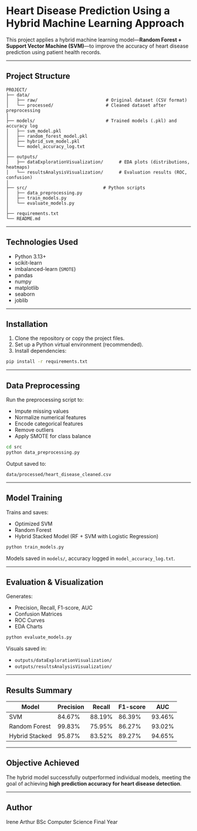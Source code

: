 # Heart Disease Prediction Using a Hybrid Machine Learning Approach

This project applies a hybrid machine learning model—**Random Forest + Support Vector Machine (SVM)**—to improve the accuracy of heart disease prediction using patient health records.

---

##  Project Structure

```
PROJECT/
├── data/
│   ├── raw/                          # Original dataset (CSV format)
│   └── processed/                    # Cleaned dataset after preprocessing
│
├── models/                           # Trained models (.pkl) and accuracy log
│   ├── svm_model.pkl
│   ├── random_forest_model.pkl
│   ├── hybrid_svm_model.pkl
│   └── model_accuracy_log.txt
│
├── outputs/
│   ├── dataExplorationVisualization/      # EDA plots (distributions, heatmaps)
│   └── resultsAnalysisVisualization/      # Evaluation results (ROC, confusion)
│
├── src/                             # Python scripts
│   ├── data_preprocessing.py
│   ├── train_models.py
│   └── evaluate_models.py
│
├── requirements.txt
└── README.md
```

---

##  Technologies Used

- Python 3.13+
- scikit-learn
- imbalanced-learn (`SMOTE`)
- pandas
- numpy
- matplotlib
- seaborn
- joblib

---

##  Installation

1. Clone the repository or copy the project files.
2. Set up a Python virtual environment (recommended).
3. Install dependencies:

```bash
pip install -r requirements.txt
```

---

##  Data Preprocessing

Run the preprocessing script to:
- Impute missing values
- Normalize numerical features
- Encode categorical features
- Remove outliers
- Apply SMOTE for class balance

```bash
cd src
python data_preprocessing.py
```

Output saved to:
```
data/processed/heart_disease_cleaned.csv
```

---

##  Model Training

Trains and saves:
- Optimized SVM
- Random Forest
- Hybrid Stacked Model (RF + SVM with Logistic Regression)

```bash
python train_models.py
```

Models saved in `models/`, accuracy logged in `model_accuracy_log.txt`.

---

##  Evaluation & Visualization

Generates:
- Precision, Recall, F1-score, AUC
- Confusion Matrices
- ROC Curves
- EDA Charts

```bash
python evaluate_models.py
```

Visuals saved in:
- `outputs/dataExplorationVisualization/`
- `outputs/resultsAnalysisVisualization/`

---

##  Results Summary

| Model            | Precision | Recall | F1-score | AUC    |
|------------------|-----------|--------|----------|--------|
| SVM              | 84.67%    | 88.19% | 86.39%   | 93.46% |
| Random Forest    | 99.83%    | 75.95% | 86.27%   | 93.02% |
| Hybrid Stacked   | 95.87%    |83.52%  | 89.27%   | 94.65% |

---

##  Objective Achieved

The hybrid model successfully outperformed individual models, meeting the goal of achieving  **high prediction accuracy for heart disease detection**.

---

##  Author
 Irene Arthur
BSc Computer Science Final Year  
